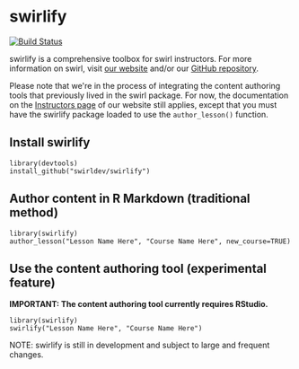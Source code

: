 swirlify
========

[![Build Status](https://travis-ci.org/swirldev/swirlify.png?branch=master)](https://travis-ci.org/swirldev/swirlify)

swirlify is a comprehensive toolbox for swirl instructors. For more information on swirl, visit [our website](http://swirlstats.com) and/or our [GitHub repository](https://github.com/swirldev/swirl).

Please note that we're in the process of integrating the content authoring tools that previously lived in the swirl package. For now, the documentation on the [Instructors page](http://swirlstats.com/instructors.html) of our website still applies, except that you must have the swirlify package loaded to use the `author_lesson()` function.

Install swirlify
----------------

```
library(devtools)
install_github("swirldev/swirlify")
```

Author content in R Markdown (traditional method)
-------------------------------------------------

```
library(swirlify)
author_lesson("Lesson Name Here", "Course Name Here", new_course=TRUE)
```

Use the content authoring tool (experimental feature)
-----------------------------------------------------

**IMPORTANT: The content authoring tool currently requires RStudio.**

```
library(swirlify)
swirlify("Lesson Name Here", "Course Name Here")
```

NOTE: swirlify is still in development and subject to large and frequent changes.